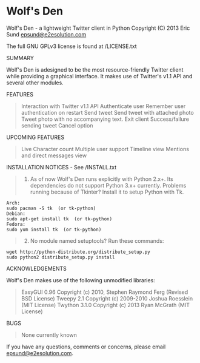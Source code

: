 Wolf's Den
========

Wolf's Den - a lightweight Twitter client in Python
Copyright (C) 2013  Eric Sund
epsund@e2esolution.com

The full GNU GPLv3 license is found at /LICENSE.txt

SUMMARY

Wolf's Den is adesigned to be the most resource-friendly Twitter client while providing a graphical interface.
It makes use of Twitter's v1.1 API and several other modules.



FEATURES

> Interaction with Twitter v1.1 API
> Authenticate user
> Remember user authentication on restart
> Send tweet
> Send tweet with attached photo
> Tweet photo with no accompanying text.
> Exit client
> Success/failure sending tweet
> Cancel option



UPCOMING FEATURES

> Live Character count
> Multiple user support
> Timeline view
> Mentions and direct messages view



INSTALLATION NOTICES - See /INSTALL.txt

> 1.  As of now Wolf's Den runs explicitly with Python 2.x+.  Its dependencies do not support Python 3.x+ currently.
Problems running because of Tkinter?  Install it to setup Python with Tk.
>
	Arch:
	sudo pacman -S tk  (or tk-python)
	Debian:
	sudo apt-get install tk  (or tk-python)
	Fedora:
	sudo yum install tk  (or tk-python)

> 2.  No module named setuptools?  Run these commands:
>
	wget http://python-distribute.org/distribute_setup.py
	sudo python2 distribute_setup.py install



ACKNOWLEDGEMENTS

Wolf's Den makes use of the following unmodified libraries:
> EasyGUI 0.96 Copyright (c) 2010, Stephen Raymond Ferg (Revised BSD License)
> Tweepy 2.1 Copyright (c) 2009-2010 Joshua Roesslein (MIT License)
> Twython 3.1.0 Copyright (c) 2013 Ryan McGrath (MIT License)



BUGS
> None currently known



If you have any questions, comments or concerns, please email epsund@e2esolution.com.
